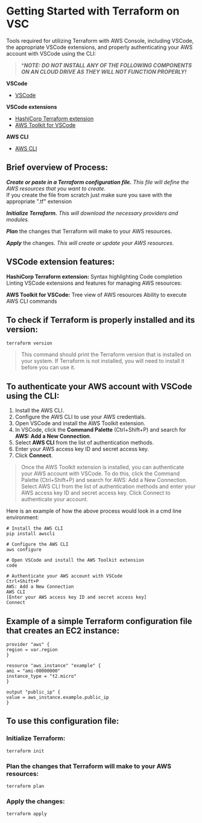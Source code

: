 # Getting Started with Terraform on VSC

Tools required for utilizing Terraform with AWS Console, including VSCode, the appropriate VSCode extensions, and properly authenticating your AWS account with VSCode using the CLI:<br>

>****NOTE: DO NOT INSTALL ANY OF THE FOLLOWING COMPONENTS ON AN CLOUD DRIVE AS THEY WILL NOT FUNCTION PROPERLY!***

**VSCode**

* [VSCode](https://code.visualstudio.com/)

**VSCode extensions**

* [HashiCorp Terraform extension](https://marketplace.visualstudio.com/items?itemName=HashiCorp.terraform)
* [AWS Toolkit for VSCode](https://marketplace.visualstudio.com/items?itemName=AmazonWebServices.aws-toolkit-vscode)


**AWS CLI**

* [AWS CLI](https://aws.amazon.com/cli/)



## Brief overview of Process:

***Create or paste in a Terraform configuration file.*** *This file will define the AWS resources that you want to create.*<br>
If you create the file from scratch just make sure you save with the appropriate ".tf" extension<br>

***Initialize Terraform.*** *This will download the necessary providers and modules.*<br>

***Plan*** the changes that Terraform will make to your AWS resources.<br>

***Apply*** the changes. *This will create or update your AWS resources.*<br>



## VSCode extension features:

**HashiCorp Terraform extension:**
Syntax highlighting
Code completion
Linting
VSCode extensions and features for managing AWS resources:

**AWS Toolkit for VSCode:**
Tree view of AWS resources
Ability to execute AWS CLI commands


## To check if Terraform is properly installed and its version:

````
terraform version
````
> This command should print the Terraform version that is installed on your system. If Terraform is not installed, you will need to install it before you can use it.<br>


## To authenticate your AWS account with VSCode using the CLI:

1. Install the AWS CLI.
2. Configure the AWS CLI to use your AWS credentials.
3. Open VSCode and install the AWS Toolkit extension.
4. In VSCode, click the **Command Palette** (Ctrl+Shift+P) and search for **AWS: Add a New Connection**.
5. Select **AWS CLI** from the list of authentication methods.
6. Enter your AWS access key ID and secret access key.
7. Click **Connect**.

>Once the AWS Toolkit extension is installed, you can authenticate your AWS account with VSCode. To do this, click the Command Palette (Ctrl+Shift+P) and search for AWS: Add a New Connection. Select AWS CLI from the list of authentication methods and enter your AWS access key ID and secret access key. Click Connect to authenticate your account.

Here is an example of how the above process would look in a cmd line environment:
````
# Install the AWS CLI
pip install awscli

# Configure the AWS CLI
aws configure

# Open VSCode and install the AWS Toolkit extension
code

# Authenticate your AWS account with VSCode
Ctrl+Shift+P
AWS: Add a New Connection
AWS CLI
[Enter your AWS access key ID and secret access key]
Connect
````



## Example of a simple Terraform configuration file that creates an EC2 instance:
````
provider "aws" {
region = var.region
}

resource "aws_instance" "example" {
ami = "ami-00000000"
instance_type = "t2.micro"
}

output "public_ip" {
value = aws_instance.example.public_ip
}
````

## To use this configuration file:

### Initialize Terraform:
````
terraform init
````

### Plan the changes that Terraform will make to your AWS resources:
````
terraform plan
````

### Apply the changes:
````
terraform apply
````




